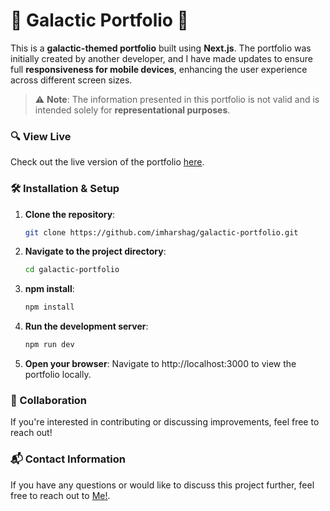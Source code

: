 # 🚀 Galactic Portfolio 🌌

This is a **galactic-themed portfolio** built using **Next.js**. The portfolio was initially created by another developer, and I have made updates to ensure full **responsiveness for mobile devices**, enhancing the user experience across different screen sizes.

> ⚠️ **Note**: The information presented in this portfolio is not valid and is intended solely for **representational purposes**.

### 🔍 View Live

Check out the live version of the portfolio [here](https://galactic-portfolio.vercel.app/).

### 🛠 Installation & Setup

1. **Clone the repository**:
   ```bash
   git clone https://github.com/imharshag/galactic-portfolio.git

2. **Navigate to the project directory**:
   ```bash
   cd galactic-portfolio

3. **npm install**:
   ```bash
   npm install

4. **Run the development server**:
   ```bash
   npm run dev

5. **Open your browser**: Navigate to http://localhost:3000 to view the portfolio locally.

### 🤝 Collaboration

 If you're interested in contributing or discussing improvements, feel free to reach out!

### 📬 Contact Information

If you have any questions or would like to discuss this project further, feel free to reach out to [Me!](harshag3106@gmail.com).
   
